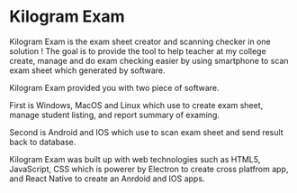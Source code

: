 # Kilogram Exam
Kilogram Exam is the exam sheet creator and scanning checker in one solution ! 
The goal is to provide the tool to help teacher at my college create, manage and do exam checking easier by using smartphone to scan exam sheet which generated by software.

Kilogram Exam provided you with two piece of software.

First is Windows, MacOS and Linux which use to create exam sheet, manage student listing, and report summary of examing.

Second is Android and IOS which use to scan exam sheet and send result back to database.

Kilogram Exam was built up with web technologies such as HTML5, JavaScript, CSS which is powerer by Electron to create cross platfrom app, and React Native to create an Anrdoid and IOS apps.
